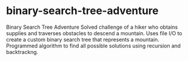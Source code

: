 # binary-search-tree-adventure
Binary Search Tree Adventure
Solved challenge of a hiker who obtains supplies and traverses obstacles to descend a mountain. 
Uses file I/O to create a custom binary search tree that represents a mountain.
Programmed algorithm to find all possible solutions using recursion and backtrackng.
